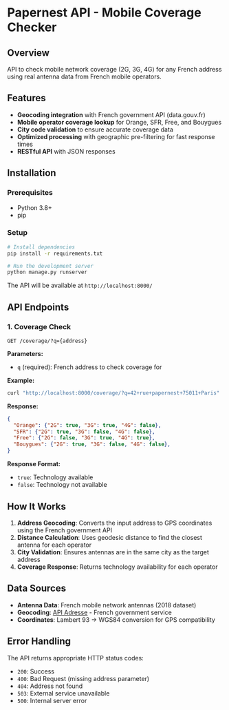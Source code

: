 # Papernest API - Mobile Coverage Checker

## Overview
API to check mobile network coverage (2G, 3G, 4G) for any French address using real antenna data from French mobile operators.

## Features
- **Geocoding integration** with French government API (data.gouv.fr)
- **Mobile operator coverage lookup** for Orange, SFR, Free, and Bouygues
- **City code validation** to ensure accurate coverage data
- **Optimized processing** with geographic pre-filtering for fast response times
- **RESTful API** with JSON responses

## Installation

### Prerequisites
- Python 3.8+
- pip

### Setup
```bash
# Install dependencies
pip install -r requirements.txt

# Run the development server
python manage.py runserver
```

The API will be available at `http://localhost:8000/`

## API Endpoints

### 1. Coverage Check
```http
GET /coverage/?q={address}
```

**Parameters:**
- `q` (required): French address to check coverage for

**Example:**
```bash
curl "http://localhost:8000/coverage/?q=42+rue+papernest+75011+Paris"
```

**Response:**
```json
{
  "Orange": {"2G": true, "3G": true, "4G": false},
  "SFR": {"2G": true, "3G": false, "4G": false},
  "Free": {"2G": false, "3G": true, "4G": true},
  "Bouygues": {"2G": true, "3G": false, "4G": false},
}
```

**Response Format:**
- `true`: Technology available
- `false`: Technology not available

## How It Works

1. **Address Geocoding**: Converts the input address to GPS coordinates using the French government API
3. **Distance Calculation**: Uses geodesic distance to find the closest antenna for each operator
4. **City Validation**: Ensures antennas are in the same city as the target address
5. **Coverage Response**: Returns technology availability for each operator

## Data Sources

- **Antenna Data**: French mobile network antennas (2018 dataset)
- **Geocoding**: [API Adresse](https://api-adresse.data.gouv.fr/) - French government service
- **Coordinates**: Lambert 93 → WGS84 conversion for GPS compatibility

## Error Handling

The API returns appropriate HTTP status codes:

- `200`: Success
- `400`: Bad Request (missing address parameter)
- `404`: Address not found
- `503`: External service unavailable
- `500`: Internal server error
